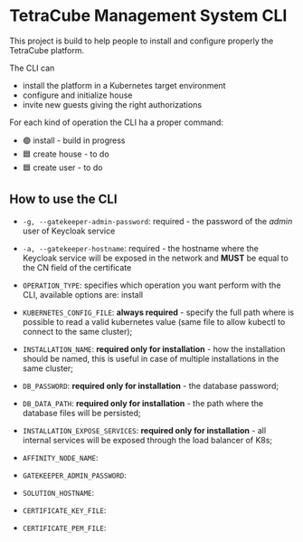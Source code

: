 # TetraCube Management System CLI

This project is build to help people to install and configure properly the
TetraCube platform.

The CLI can
* install the platform in a Kubernetes target environment
* configure and initialize house
* invite new guests giving the right authorizations

For each kind of operation the CLI ha a proper command:
* 🟢 install - build in progress
* 🟦 create house - to do
* 🟦 create user - to do

## How to use the CLI

* `-g, --gatekeeper-admin-password`: required - the password of the *admin* user
of Keycloak service
* `-a, --gatekeeper-hostname`: required - the hostname where the Keycloak service
will be exposed in the network and **MUST** be equal to the CN field of the certificate

* `OPERATION_TYPE`: specifies which operation you want perform with the CLI, available 
options are: install
* `KUBERNETES_CONFIG_FILE`: **always required** - specify the full path where is possible 
to read a valid kubernetes value (same file to allow kubectl to connect to the same cluster);
* `INSTALLATION_NAME`: **required only for installation** - how the installation should 
be named, this is useful in case of multiple installations in the same cluster;
* `DB_PASSWORD`: **required only for installation** - the database password;
* `DB_DATA_PATH`: **required only for installation** - the path where the database 
files will be persisted;
* `INSTALLATION_EXPOSE_SERVICES`: **required only for installation** - all internal 
services will be exposed through the load balancer of K8s;
* `AFFINITY_NODE_NAME`: 
* `GATEKEEPER_ADMIN_PASSWORD`: 
* `SOLUTION_HOSTNAME`: 
* `CERTIFICATE_KEY_FILE`: 
* `CERTIFICATE_PEM_FILE`: 